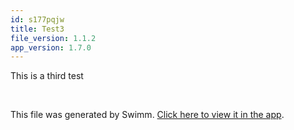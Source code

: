 ```yaml
---
id: s177pqjw
title: Test3
file_version: 1.1.2
app_version: 1.7.0
---
```


This is a third test

<br/>

This file was generated by Swimm. [Click here to view it in the app](https://swimm-web-app.web.app/repos/Z2l0aHViJTNBJTNBdGVuc29yZmxvdyUzQSUzQUlkaXRZZWdlclN3aW1t/docs/s177pqjw).
